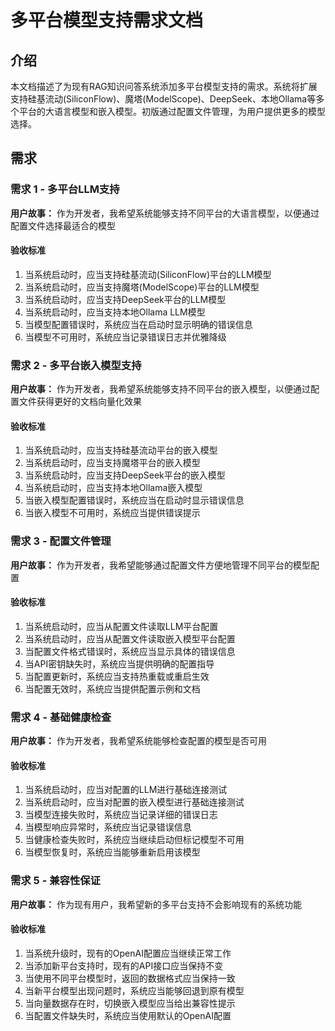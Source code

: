 # 多平台模型支持需求文档

## 介绍

本文档描述了为现有RAG知识问答系统添加多平台模型支持的需求。系统将扩展支持硅基流动(SiliconFlow)、魔塔(ModelScope)、DeepSeek、本地Ollama等多个平台的大语言模型和嵌入模型。初版通过配置文件管理，为用户提供更多的模型选择。

## 需求

### 需求 1 - 多平台LLM支持

**用户故事：** 作为开发者，我希望系统能够支持不同平台的大语言模型，以便通过配置文件选择最适合的模型

#### 验收标准

1. 当系统启动时，应当支持硅基流动(SiliconFlow)平台的LLM模型
2. 当系统启动时，应当支持魔塔(ModelScope)平台的LLM模型  
3. 当系统启动时，应当支持DeepSeek平台的LLM模型
4. 当系统启动时，应当支持本地Ollama LLM模型
5. 当模型配置错误时，系统应当在启动时显示明确的错误信息
6. 当模型不可用时，系统应当记录错误日志并优雅降级

### 需求 2 - 多平台嵌入模型支持

**用户故事：** 作为开发者，我希望系统能够支持不同平台的嵌入模型，以便通过配置文件获得更好的文档向量化效果

#### 验收标准

1. 当系统启动时，应当支持硅基流动平台的嵌入模型
2. 当系统启动时，应当支持魔塔平台的嵌入模型
3. 当系统启动时，应当支持DeepSeek平台的嵌入模型
4. 当系统启动时，应当支持本地Ollama嵌入模型
5. 当嵌入模型配置错误时，系统应当在启动时显示错误信息
6. 当嵌入模型不可用时，系统应当提供错误提示

### 需求 3 - 配置文件管理

**用户故事：** 作为开发者，我希望能够通过配置文件方便地管理不同平台的模型配置

#### 验收标准

1. 当系统启动时，应当从配置文件读取LLM平台配置
2. 当系统启动时，应当从配置文件读取嵌入模型平台配置
3. 当配置文件格式错误时，系统应当显示具体的错误信息
4. 当API密钥缺失时，系统应当提供明确的配置指导
5. 当配置更新时，系统应当支持热重载或重启生效
6. 当配置无效时，系统应当提供配置示例和文档

### 需求 4 - 基础健康检查

**用户故事：** 作为开发者，我希望系统能够检查配置的模型是否可用

#### 验收标准

1. 当系统启动时，应当对配置的LLM进行基础连接测试
2. 当系统启动时，应当对配置的嵌入模型进行基础连接测试
3. 当模型连接失败时，系统应当记录详细的错误日志
4. 当模型响应异常时，系统应当记录错误信息
5. 当健康检查失败时，系统应当继续启动但标记模型不可用
6. 当模型恢复时，系统应当能够重新启用该模型

### 需求 5 - 兼容性保证

**用户故事：** 作为现有用户，我希望新的多平台支持不会影响现有的系统功能

#### 验收标准

1. 当系统升级时，现有的OpenAI配置应当继续正常工作
2. 当添加新平台支持时，现有的API接口应当保持不变
3. 当使用不同平台模型时，返回的数据格式应当保持一致
4. 当新平台模型出现问题时，系统应当能够回退到原有模型
5. 当向量数据存在时，切换嵌入模型应当给出兼容性提示
6. 当配置文件缺失时，系统应当使用默认的OpenAI配置